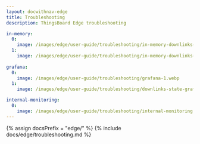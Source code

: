 ```yaml
---
layout: docwithnav-edge
title: Troubleshooting
description: ThingsBoard Edge troubleshooting

in-memory:
  0:
    image: /images/edge/user-guide/troubleshooting/in-memory-downlinks-1-ce.webp
  1:
    image: /images/edge/user-guide/troubleshooting/in-memory-downlinks-2-ce.webp
      
grafana:
  0:
    image: /images/edge/user-guide/troubleshooting/grafana-1.webp
  1:
    image: /images/edge/user-guide/troubleshooting/downlinks-state-grafana.webp

internal-monitoring:
  0:
    image: /images/edge/user-guide/troubleshooting/internal-monitoring.webp
---
```


{% assign docsPrefix = "edge/" %}
{% include docs/edge/troubleshooting.md %}
